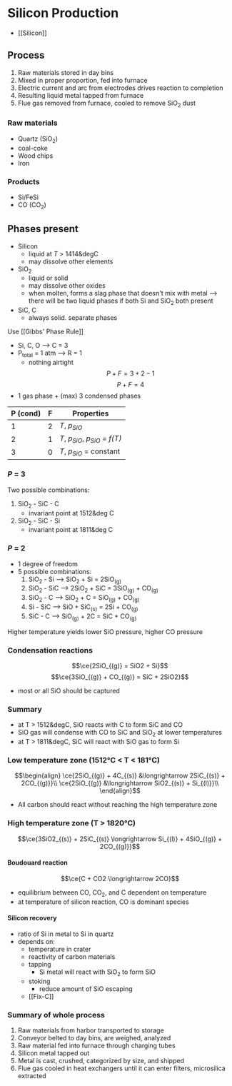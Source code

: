 # Silicon Production
- [[Silicon]]
## Process
1. Raw materials stored in day bins
2. Mixed in proper proportion, fed into furnace
3. Electric current and arc from electrodes drives reaction to completion
4. Resulting liquid metal tapped from furnace
5. Flue gas removed from furnace, cooled to remove SiO<sub>2</sub> dust
### Raw materials
- Quartz (SiO<sub>2</sub>)
- coal-coke
- Wood chips
- Iron 
### Products
- Si/FeSi
- CO (CO<sub>2</sub>)

## Phases present
- Silicon
	- liquid at *T* > 1414&degC
	- may dissolve other elements
- SiO<sub>2</sub>
	- liquid or solid
	- may dissolve other oxides
	- when molten, forms a slag phase that doesn't mix with metal --> there will be two liquid phases if both Si and SiO<sub>2</sub> both present
- SiC, C
	- always solid. separate phases

Use [[Gibbs' Phase Rule]]
- Si, C, O --> C = 3
- P<sub>total</sub> = 1 atm --> R = 1
	- nothing airtight
$$P+F = 3+2-1$$
$$P+F = 4$$
- 1 gas phase + (max) 3 condensed phases

| P (cond) | F   | Properties                                         |
| -------- | --- | -------------------------------------------------- |
| 1        | 2   | *T*, *p<sub>SiO</sub>*                             |
| 2        | 1   | *T*, *p<sub>SiO</sub>*, *p<sub>SiO</sub>* = *f(T)* |
| 3        | 0   | *T*, *p<sub>SiO</sub>* = constant                  | 
### *P* = 3
Two possible combinations:
1. SiO<sub>2</sub> - SiC - C
	- invariant point at 1512&deg C
2. SiO<sub>2</sub> - SiC - Si
	- invariant point at 1811&deg C

### *P* = 2
- 1 degree of freedom
- 5 possible combinations:
	1. SiO<sub>2</sub> - Si --> SiO<sub>2</sub> + Si = 2SiO<sub>(g)</sub>
	2. SiO<sub>2</sub> - SiC --> 2SiO<sub>2</sub> + SiC = 3SiO<sub>(g)</sub> + CO<sub>(g)</sub>
	3. SiO<sub>2</sub> - C --> SiO<sub>2</sub> + C = SiO<sub>(g)</sub> + CO<sub>(g)</sub>
	4. Si - SiC --> SiO + SiC<sub>(s)</sub> = 2Si + CO<sub>(g)</sub>
	5. SiC - C --> SiO<sub>(g)</sub> + 2C = SiC + CO<sub>(g)</sub>

Higher temperature yields lower SiO pressure, higher CO pressure

### Condensation reactions
$$\ce{2SiO_{(g)} = SiO2 + Si}$$
$$\ce{3SiO_{(g)} + CO_{(g)} = SiC + 2SiO2}$$
- most or all SiO should be captured

### Summary
- at T > 1512&degC, SiO reacts with C to form SiC and CO
- SiO gas will condense with CO to SiC and SiO<sub>2</sub> at lower temperatures
- at T > 1811&degC, SiC will react with SiO gas to form Si 
### Low temperature zone (1512&#176;C < T < 181&#176;C)
$$\begin{align}
\ce{2SiO_{(g)} + 4C_{(s)} &\longrightarrow 2SiC_{(s)} + 2CO_{(g)}}\\
\ce{2SiO_{(g)} &\longrightarrow SiO2_{(s)} + Si_{(l)}}\\
\end{align}$$
- All carbon should react without reaching the high temperature zone
### High temperature zone (T > 1820&#176;C)
$$\ce{3SiO2_{(s)} + 2SiC_{(s)} \longrightarrow Si_{(l)} + 4SiO_{(g)} + 2CO_{(g)}}$$

#### Boudouard reaction
$$\ce{C + CO2 \longrightarrow 2CO}$$
- equilibrium between CO, CO<sub>2</sub>, and C dependent on temperature
- at temperature of silicon reaction, CO is dominant species


#### Silicon recovery
- ratio of Si in metal to Si in quartz
- depends on:
	- temperature in crater
	- reactivity of carbon materials
	- tapping
		- Si metal will react with SiO<sub>2</sub> to form SiO
	- stoking
		- reduce amount of SiO escaping
	- [[Fix-C]]

### Summary of whole process
1. Raw materials from harbor transported to storage
2. Conveyor belted to day bins, are weighed, analyzed
3. Raw material fed into furnace through charging tubes
4. Silicon metal tapped out
5. Metal is cast, crushed, categorized by size, and shipped
6. Flue gas cooled in heat exchangers until it can enter filters, microsilica extracted